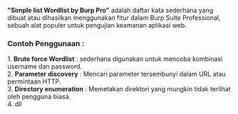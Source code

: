 <b>"Simple list Wordlist by Burp Pro"</b> adalah daftar kata sederhana yang dibuat atau dihasilkan menggunakan fitur dalam Burp Suite Professional, sebuah alat populer untuk pengujian keamanan aplikasi web.
<br>

<h3>Contoh Penggunaan :</h3>
1. <b>Brute force Wordlist</b> : sederhana digunakan untuk mencoba kombinasi username dan password. <br>
2. <b>Parameter discovery</b> : Mencari parameter tersembunyi dalam URL atau permintaan HTTP. <br>
3. <b>Directory enumeration</b> : Memetakan direktori yang mungkin tidak terlihat oleh pengguna biasa. <br>
4. dll
